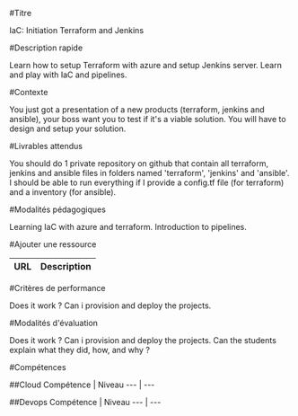 #Titre

IaC: Initiation Terraform and Jenkins

#Description rapide

Learn how to setup Terraform with azure and setup Jenkins server.
Learn and play with IaC and pipelines.

#Contexte

You just got a presentation of a new products (terraform, jenkins and ansible), your boss want you to test if it's a viable solution.
You will have to design and setup your solution.

#Livrables attendus

You should do 1 private repository on github that contain all terraform, jenkins and ansible files
in folders named 'terraform', 'jenkins' and 'ansible'. I should be able to run everything if I
provide a config.tf file (for terraform) and a inventory (for ansible).

#Modalités pédagogiques

Learning IaC with azure and terraform. Introduction to pipelines.

#Ajouter une ressource

URL | Description
--- | ---

#Critères de performance

Does it work ? Can i provision and deploy the projects.

#Modalités d'évaluation

Does it work ? Can i provision and deploy the projects.
Can the students explain what they did, how, and why ?

#Compétences

##Cloud
Compétence | Niveau
--- | ---

##Devops
Compétence | Niveau
--- | ---
